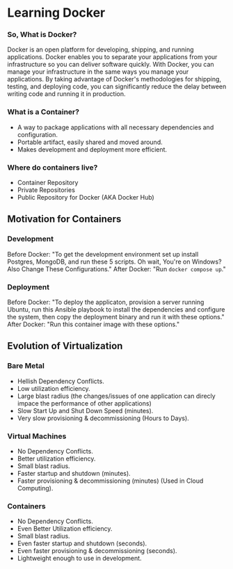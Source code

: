 # Learning Docker

### So, What is Docker?
Docker is an open platform for developing, shipping, and running applications. Docker enables you to separate your applications from your infrastructure so you can deliver software quickly. With Docker, you can manage your infrastructure in the same ways you manage your applications. By taking advantage of Docker's methodologies for shipping, testing, and deploying code, you can significantly reduce the delay between writing code and running it in production.

### What is a Container?
- A way to package applications with all necessary dependencies and configuration.
- Portable artifact, easily shared and moved around.
- Makes development and deployment more efficient.

### Where do containers live?
- Container Repository
- Private Repositories
- Public Repository for Docker (AKA Docker Hub)

## Motivation for Containers
### Development
Before Docker: "To get the development environment set up install Postgres, MongoDB, and run these 5 scripts. Oh wait, You're on Windows? Also Change These Configurations."
After Docker: "Run `docker compose up`."

### Deployment
Before Docker: "To deploy the applicaton, provision a server running Ubuntu, run this Ansible playbook to install the dependencies and configure the system, then copy the deployment binary and run it with these options."
After Docker: "Run this container image with these options."

## Evolution of Virtualization
### Bare Metal
- Hellish Dependency Conflicts.
- Low utilization efficiency.
- Large blast radius (the changes/issues of one application can direcly impace the performance of other applications)
- Slow Start Up and Shut Down Speed (minutes).
- Very slow provisioning & decommissioning (Hours to Days).

### Virtual Machines
- No Dependency Conflicts.
- Better utilization efficiency.
- Small blast radius.
- Faster startup and shutdown (minutes).
- Faster provisioning & decommissioning (minutes) (Used in Cloud Computing).

### Containers
- No Dependency Conflicts.
- Even Better Utilization efficiency.
- Small blast radius.
- Even faster startup and shutdown (seconds).
- Even faster provisioning & decommissioning (seconds).
- Lightweight enough to use in development.




